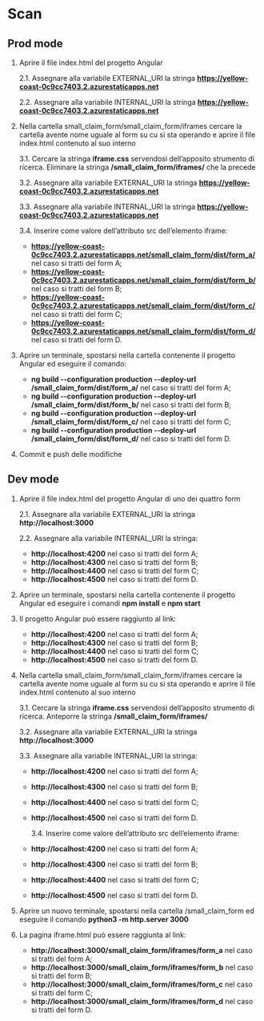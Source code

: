 # Scan

## Prod mode

1. Aprire il file index.html del progetto Angular

   2.1. Assegnare alla variabile EXTERNAL_URI la stringa **https://yellow-coast-0c9cc7403.2.azurestaticapps.net**

   2.2. Assegnare alla variabile INTERNAL_URI la stringa **https://yellow-coast-0c9cc7403.2.azurestaticapps.net**

2. Nella cartella small_claim_form/small_claim_form/iframes cercare la cartella avente nome uguale al form su cu si sta operando e aprire il file index.html contenuto al suo interno

   3.1. Cercare la stringa **iframe.css** servendosi dell’apposito strumento di ricerca. Eliminare la stringa **/small_claim_form/iframes/** che la precede

   3.2. Assegnare alla variabile EXTERNAL_URI la stringa **https://yellow-coast-0c9cc7403.2.azurestaticapps.net**

   3.3. Assegnare alla variabile INTERNAL_URI la stringa **https://yellow-coast-0c9cc7403.2.azurestaticapps.net**

   3.4. Inserire come valore dell’attributo src dell’elemento iframe:

   - **https://yellow-coast-0c9cc7403.2.azurestaticapps.net/small_claim_form/dist/form_a/** nel caso si tratti del form A;
   - **https://yellow-coast-0c9cc7403.2.azurestaticapps.net/small_claim_form/dist/form_b/** nel caso si tratti del form B;
   - **https://yellow-coast-0c9cc7403.2.azurestaticapps.net/small_claim_form/dist/form_c/** nel caso si tratti del form C;
   - **https://yellow-coast-0c9cc7403.2.azurestaticapps.net/small_claim_form/dist/form_d/** nel caso si tratti del form D.

3. Aprire un terminale, spostarsi nella cartella contenente il progetto Angular ed eseguire il comando:

   - **ng build --configuration production --deploy-url /small_claim_form/dist/form_a/** nel caso si tratti del form A;
   - **ng build --configuration production --deploy-url /small_claim_form/dist/form_b/** nel caso si tratti del form B;
   - **ng build --configuration production --deploy-url /small_claim_form/dist/form_c/** nel caso si tratti del form C;
   - **ng build --configuration production --deploy-url /small_claim_form/dist/form_d/** nel caso si tratti del form D.

4. Commit e push delle modifiche

## Dev mode

1. Aprire il file index.html del progetto Angular di uno dei quattro form

   2.1. Assegnare alla variabile EXTERNAL_URI la stringa **http://localhost:3000**

   2.2. Assegnare alla variabile INTERNAL_URI la stringa:

   - **http://localhost:4200** nel caso si tratti del form A;
   - **http://localhost:4300** nel caso si tratti del form B;
   - **http://localhost:4400** nel caso si tratti del form C;
   - **http://localhost:4500** nel caso si tratti del form D.

2. Aprire un terminale, spostarsi nella cartella contenente il progetto Angular ed eseguire i comandi **npm install** e **npm start**

3. Il progetto Angular può essere raggiunto al link:

   - **http://localhost:4200** nel caso si tratti del form A;
   - **http://localhost:4300** nel caso si tratti del form B;
   - **http://localhost:4400** nel caso si tratti del form C;
   - **http://localhost:4500** nel caso si tratti del form D.

4. Nella cartella small_claim_form/small_claim_form/iframes cercare la cartella avente nome uguale al form su cu si sta operando e aprire il file index.html contenuto al suo interno

   3.1. Cercare la stringa **iframe.css** servendosi dell’apposito strumento di ricerca. Anteporre la stringa **/small_claim_form/iframes/**

   3.2. Assegnare alla variabile EXTERNAL_URI la stringa **http://localhost:3000**

   3.3. Assegnare alla variabile INTERNAL_URI la stringa:

   - **http://localhost:4200** nel caso si tratti del form A;
   - **http://localhost:4300** nel caso si tratti del form B;
   - **http://localhost:4400** nel caso si tratti del form C;
   - **http://localhost:4500** nel caso si tratti del form D.

     3.4. Inserire come valore dell’attributo src dell’elemento iframe:

   - **http://localhost:4200** nel caso si tratti del form A;
   - **http://localhost:4300** nel caso si tratti del form B;
   - **http://localhost:4400** nel caso si tratti del form C;
   - **http://localhost:4500** nel caso si tratti del form D.

5. Aprire un nuovo terminale, spostarsi nella cartella /small_claim_form ed eseguire il comando **python3 -m http.server 3000**

6. La pagina iframe.html può essere raggiunta al link:

   - **http://localhost:3000/small_claim_form/iframes/form_a** nel caso si tratti del form A;
   - **http://localhost:3000/small_claim_form/iframes/form_b** nel caso si tratti del form B;
   - **http://localhost:3000/small_claim_form/iframes/form_c** nel caso si tratti del form C;
   - **http://localhost:3000/small_claim_form/iframes/form_d** nel caso si tratti del form D.
